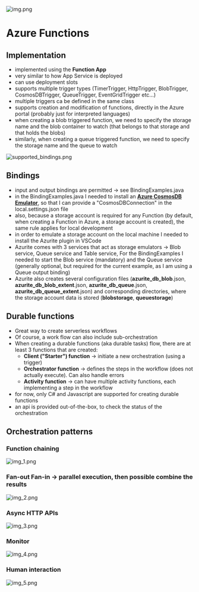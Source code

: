 ![img.png](img.png)

# Azure Functions
 
## Implementation
- implemented using the **Function App**
- very similar to how App Service is deployed
- can use deployment slots
- supports multiple trigger types (TimerTrigger, HttpTrigger, BlobTrigger, CosmosDBTrigger, QueueTrigger, EventGridTrigger etc...)
- multiple triggers ca be defined in the same class
- supports creation and modification of functions, directly in the Azure portal (probably just for interpreted languages)
- when creating a blob triggered function, we need to specify the storage name and the blob container to watch (that belongs to that storage and that holds the blobs)
- similarly, when creating a queue triggered function, we need to specify the storage name and the queue to watch

![supported_bindings.png](supported_bindings.png)

## Bindings
- input and output bindings are permitted -> see BindingExamples.java
- in the BindingExamples.java I needed to install an [**Azure CosmosDB Emulator**](https://docs.microsoft.com/en-us/azure/cosmos-db/local-emulator?tabs=ssl-netstd21), 
  so that I can provide a "CosmosDBConnection" in the local.settings.json file
- also, because a storage account is required for any Function (by default, when creating a Function in Azure, a storage account is created), the same rule
  applies for local development 
- in order to emulate a storage account on the local machine I needed to install the Azurite plugin in VSCode
- Azurite comes with 3 services that act as storage emulators -> Blob service, Queue service and Table service, For the BindingExamples I needed to start 
  the Blob service (mandatory) and the Queue service (generally optional, but required for the current example, as I am using a Queue output binding)
- Azurite also creates several configuration files (__azurite_db_blob__.json, __azurite_db_blob_extent__.json, __azurite_db_queue__.json, __azurite_db_queue_extent__.json)
  and corresponding directories, where the storage account data is stored (__blobstorage__, __queuestorage__)

## Durable functions
- Great way to create serverless workflows
- Of course, a work flow can also include sub-orchestration
- When creating a durable functions (aka durable tasks) flow, there are at least 3 functions that are created:
  - **Client ("Starter") function** -> initiate a new orchestration (using a trigger)
  - **Orchestrator function** -> defines the steps in the workflow (does not actually execute). Can also handle errors
  - **Activity function** -> can have multiple activity functions, each implementing a step in the workflow
- for now, only C# and Javascript are supported for creating durable functions
- an api is provided out-of-the-box, to check the status of the orchestration

## Orchestration patterns
### Function chaining
![img_1.png](img_1.png)

### Fan-out Fan-in -> parallel execution, then possible combine the results
![img_2.png](img_2.png)

### Async HTTP APIs
![img_3.png](img_3.png)

### Monitor
![img_4.png](img_4.png)

### Human interaction
![img_5.png](img_5.png)
